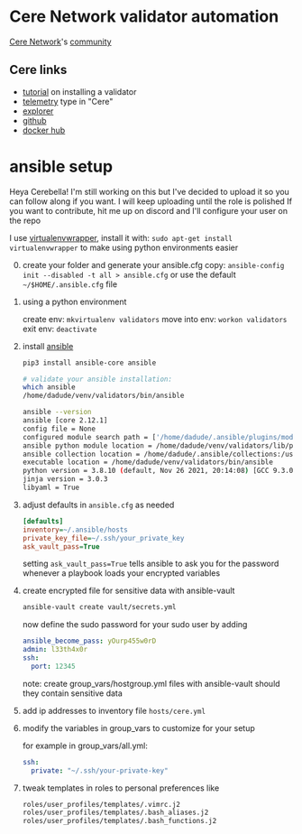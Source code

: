 # Cere Network validator automation
[Cere Network](https://cere.network/)'s [community](https://t.me/cerenetwork_official)
## Cere links
- [tutorial](https://cere-network.gitbook.io/cere-network/node/install-and-update/start-a-node) on installing a validator
- [telemetry](https://telemetry.polkadot.io/#all-chains/0x42b9b44b4950b6c1edae543a7696caf8d0a160e9bc0424ab4ab217f7a8ba30dc) type in "Cere"
- [explorer](https://explorer.cere.network/#/explorer)
- [github](https://github.com/Cerebellum-Network)
- [docker hub](https://hub.docker.com/u/cerebellumnetwork)

ansible setup
=============

Heya Cerebella! I'm still working on this but I've decided to upload it so you can follow along if you want. I will keep uploading until the role is polished
If you want to contribute, hit me up on discord and I'll configure your user on the repo

I use [virtualenvwrapper](https://virtualenvwrapper.readthedocs.io/en/latest/), install it with: `sudo apt-get install virtualenvwrapper` to make using python environments easier

0. create your folder and generate your ansible.cfg copy:
   `ansible-config init --disabled -t all > ansible.cfg` or use the default `~/$HOME/.ansible.cfg` file

1. using a python environment

   create env: `mkvirtualenv validators`
   move into env: `workon validators`
   exit env: `deactivate`

2. install [ansible](https://docs.ansible.com/ansible/latest/installation_guide/intro_installation.html)

   ```bash
   pip3 install ansible-core ansible

   # validate your ansible installation:
   which ansible
   /home/dadude/venv/validators/bin/ansible

   ansible --version
   ansible [core 2.12.1]
   config file = None
   configured module search path = ['/home/dadude/.ansible/plugins/modules', '/usr/share/ansible/plugins/modules']
   ansible python module location = /home/dadude/venv/validators/lib/python3.8/site-packages/ansible
   ansible collection location = /home/dadude/.ansible/collections:/usr/share/ansible/collections
   executable location = /home/dadude/venv/validators/bin/ansible
   python version = 3.8.10 (default, Nov 26 2021, 20:14:08) [GCC 9.3.0]
   jinja version = 3.0.3
   libyaml = True
   ```

3. adjust defaults in `ansible.cfg` as needed

   ```ini
   [defaults]
   inventory=~/.ansible/hosts
   private_key_file=~/.ssh/your_private_key
   ask_vault_pass=True
   ```
   setting `ask_vault_pass=True` tells ansible to ask you for the password whenever a playbook loads your encrypted variables

4. create encrypted file for sensitive data with ansible-vault

   ```bash
   ansible-vault create vault/secrets.yml
   ```
   now define the sudo password for your sudo user by adding
   ```yaml
   ansible_become_pass: yOurp455w0rD
   admin: l33th4x0r
   ssh:
     port: 12345
   ```
   note: create group_vars/hostgroup.yml files with ansible-vault should they contain sensitive data

5. add ip addresses to inventory file `hosts/cere.yml`

6. modify the variables in group_vars to customize for your setup

   for example in group_vars/all.yml:
   ```yaml
   ssh:
     private: "~/.ssh/your-private-key"
   ```
7. tweak templates in roles to personal preferences like

   ```bash
   roles/user_profiles/templates/.vimrc.j2
   roles/user_profiles/templates/.bash_aliases.j2
   roles/user_profiles/templates/.bash_functions.j2
   ```

